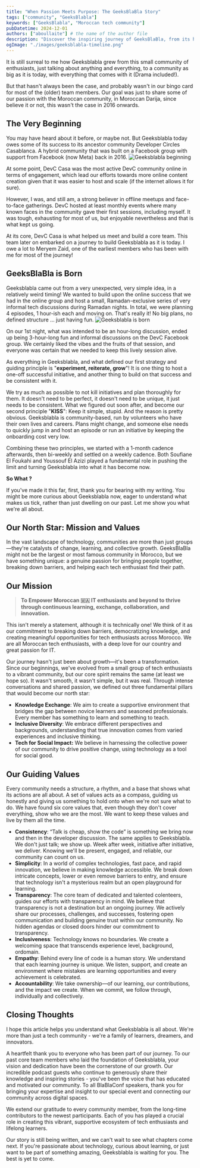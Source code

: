 ```yaml
---
title: "When Passion Meets Purpose: The GeeksBlaBla Story"
tags: ["community", "GeeksBlabla"]
keywords: ["GeeksBlabla", "Moroccan tech community"]
pubDatetime: 2024-12-01
authors: ["aboullaite"] # the name of the author file
description: "Discover the inspiring journey of GeeksBlaBla, from its humble beginnings as a Ramadan discussion series to becoming a thriving Moroccan tech community built on knowledge sharing, diversity, and social impact."
ogImage: "./images/geeksblabla-timeline.png"
---
```


It is still surreal to me how Geeksblabla grew from this small community of enthusiasts, just talking about anything and everything, to a community as big as it is today, with everything that comes with it (Drama included\!).

But that hasn't always been the case, and probably wasn't in our bingo card for most of the (older) team members. Our goal was just to share some of our passion with the Moroccan community, in Moroccan Darija, since believe it or not, this wasn't the case in 2016 onwards.

## The Very Beginning

You may have heard about it before, or maybe not. But Geeksblabla today owes some of its success to its ancestor community Developer Circles Casablanca. A hybrid community that was built on a Facebook group with support from Facebook (now Meta) back in 2016\.
![Geeksblabla beginning](./images/devc-casablanca.jpg)

At some point, DevC Casa was the most active DevC community online in terms of engagement, which lead our efforts towards more online content creation given that it was easier to host and scale (if the internet allows it for sure).

However, I was, and still am, a strong believer in offline meetups and face-to-face gatherings. DevC hosted at least monthly events where many known faces in the community gave their first sessions, including myself. It was tough, exhausting for most of us, but enjoyable nevertheless and that is what kept us going.

At its core, DevC Casa is what helped us meet and build a core team. This team later on embarked on a journey to build Geeksblabla as it is today.
I owe a lot to Meryem Zaid, one of the earliest members who has been with me for most of the journey\!

## GeeksBlaBla is Born

Geeksblabla came out from a very unexpected, very simple idea, in a relatively weird timing\! We wanted to build upon the online success that we had in the online group and host a small, Ramadan-exclusive series of very informal tech discussions during Ramadan nights. In total, we were planning 4 episodes, 1 hour-ish each and moving on. That's really it\! No big plans, no defined structure … just having fun.
![Geeksblabla is born](./images/geeksblabla-devc-logo.jpg)

On our 1st night, what was intended to be an hour-long discussion, ended up being 3-hour-long fun and informal discussions on the DevC Facebook group. We certainly liked the vibes and the fruits of that session, and everyone was certain that we needed to keep this lively session alive.

As everything in Geeksblabla, and what defined our first strategy and guiding principle is "**experiment, reiterate, grow**"\! It is one thing to host a one-off successful initiative, and another thing to build on that success and be consistent with it.

We try as much as possible to not kill initiatives and plan thoroughly for them. It doesn't need to be perfect, it doesn't need to be unique, it just needs to be consistent. What we figured out soon after, and become our second principle "**KISS**": Keep it simple, stupid. And the reason is pretty obvious. Geeksblabla is community-based, run by volunteers who have their own lives and careers. Plans might change, and someone else needs to quickly jump in and host an episode or run an initiative by keeping the onboarding cost very low.

Combining these two principles, we started with a 1-month cadence afterwards, then bi-weekly and settled on a weekly cadence. Both Soufiane El Foukahi and Youssouf El Azizi played a fundamental role in pushing the limit and turning Geeksblabla into what it has become now.

**So What ?**

If you've made it this far, first, thank you for bearing with my writing. You might be more curious about Geeksblabla now, eager to understand what makes us tick, rather than just dwelling on our past. Let me show you what we're all about.

## Our North Star: Mission and Values

In the vast landscape of technology, communities are more than just groups—they're catalysts of change, learning, and collective growth. GeeksBlaBla might not be the largest or most famous community in Morocco, but we have something unique: a genuine passion for bringing people together, breaking down barriers, and helping each tech enthusiast find their path.

## Our Mission

> **To Empower Moroccan 🇲🇦 IT enthusiasts and beyond to thrive through continuous learning, exchange, collaboration, and innovation.**

This isn't merely a statement, although it is technically one\! We think of it as our commitment to breaking down barriers, democratizing knowledge, and creating meaningful opportunities for tech enthusiasts across Morocco. We are all Moroccan tech enthusiasts, with a deep love for our country and great passion for IT.

Our journey hasn't just been about growth—it's been a transformation. Since our beginnings, we've evolved from a small group of tech enthusiasts to a vibrant community, but our core spirit remains the same (at least we hope so). It wasn't smooth, it wasn't simple, but it was real. Through intense conversations and shared passion, we defined out three fundamental pillars that would become our north star:

- **Knowledge Exchange**: We aim to create a supportive environment that bridges the gap between novice learners and seasoned professionals. Every member has something to learn and something to teach.
- **Inclusive Diversity**: We embrace different perspectives and backgrounds, understanding that true innovation comes from varied experiences and inclusive thinking.
- **Tech for Social Impact:** We believe in harnessing the collective power of our community to drive positive change, using technology as a tool for social good.

## Our Guiding Values

Every community needs a structure, a rhythm, and a base that shows what its actions are all about. A set of values acts as a compass, guiding us honestly and giving us something to hold onto when we're not sure what to do. We have found six core values that, even though they don't cover everything, show who we are the most. We want to keep these values and live by them all the time.

- **Consistency**: “Talk is cheap, show the code” is something we bring now and then in the developer discussion. The same applies to Geeksblabla. We don't just talk; we show up. Week after week, initiative after initiative, we deliver. Knowing we'll be present, engaged, and reliable, our community can count on us.
- **Simplicity**: In a world of complex technologies, fast pace, and rapid innovation, we believe in making knowledge accessible. We break down intricate concepts, lower or even remove barriers to entry, and ensure that technology isn't a mysterious realm but an open playground for learning.
- **Transparency**: The core team of dedicated and talented colenteers, guides our efforts with transparency in mind. We believe that transparency is not a destination but an ongoing journey. We actively share our processes, challenges, and successes, fostering open communication and building genuine trust within our community. No hidden agendas or closed doors hinder our commitment to transparency.
- **Inclusiveness**: Technology knows no boundaries. We create a welcoming space that transcends experience level, background, ordomain.
- **Empathy**: Behind every line of code is a human story. We understand that each learning journey is unique. We listen, support, and create an environment where mistakes are learning opportunities and every achievement is celebrated.
- **Accountability**: We take ownership—of our learning, our contributions, and the impact we create. When we commit, we follow through, individually and collectively.

## Closing Thoughts

I hope this article helps you understand what Geeksblabla is all about. We're more than just a tech community \- we're a family of learners, dreamers, and innovators.

A heartfelt thank you to everyone who has been part of our journey. To our past core team members who laid the foundation of Geeksblabla, your vision and dedication have been the cornerstone of our growth. Our incredible podcast guests who continue to generously share their knowledge and inspiring stories \- you've been the voice that has educated and motivated our community. To all BlaBlaConf speakers, thank you for bringing your expertise and insight to our special event and connecting our community across digital spaces.

We extend our gratitude to every community member, from the long-time contributors to the newest participants. Each of you has played a crucial role in creating this vibrant, supportive ecosystem of tech enthusiasts and lifelong learners.

Our story is still being written, and we can't wait to see what chapters come next. If you're passionate about technology, curious about learning, or just want to be part of something amazing, Geeksblabla is waiting for you.
The best is yet to come.
